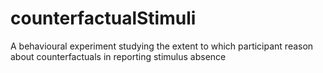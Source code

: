 # counterfactualStimuli
A behavioural experiment studying the extent to which participant reason about counterfactuals in reporting stimulus absence
